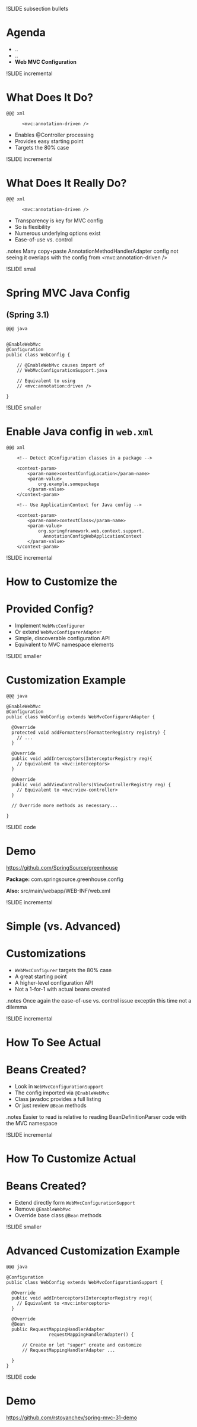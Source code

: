 
!SLIDE subsection bullets
# Agenda

* ..
* ..
* __Web MVC Configuration__

!SLIDE incremental
# What Does It Do?

	@@@ xml

          <mvc:annotation-driven />

* Enables @Controller processing
* Provides easy starting point
* Targets the 80% case

!SLIDE incremental
# What Does It Really Do?

	@@@ xml

          <mvc:annotation-driven />

* Transparency is key for MVC config
* So is flexibility
* Numerous underlying options exist
* Ease-of-use vs. control

.notes Many copy+paste AnnotationMethodHandlerAdapter config not seeing it overlaps with the config from <mvc:annotation-driven />

!SLIDE small
# Spring MVC Java Config
## (Spring 3.1)

	@@@ java


    @EnableWebMvc
    @Configuration
    public class WebConfig {

        // @EnableWebMvc causes import of
        // WebMvcConfigurationSupport.java

        // Equivalent to using
        // <mvc:annotation:driven />

    }

!SLIDE smaller
# Enable Java config in `web.xml`

	@@@ xml

        <!-- Detect @Configuration classes in a package -->

        <context-param>
            <param-name>contextConfigLocation</param-name>
            <param-value>
                org.example.somepackage
            </param-value>
        </context-param>

        <!-- Use ApplicationContext for Java config -->

        <context-param>
            <param-name>contextClass</param-name>
            <param-value>
                org.springframework.web.context.support.
                  AnnotationConfigWebApplicationContext
            </param-value>
        </context-param>

!SLIDE incremental
# How to Customize the
# Provided Config?

* Implement `WebMvcConfigurer`
* Or extend `WebMvcConfigurerAdapter` 
* Simple, discoverable configuration API
* Equivalent to MVC namespace elements

!SLIDE smaller
# Customization Example

	@@@ java

    @EnableWebMvc
    @Configuration
    public class WebConfig extends WebMvcConfigurerAdapter {

      @Override
      protected void addFormatters(FormatterRegistry registry) {
        // ...
      }

      @Override
      public void addInterceptors(InterceptorRegistry reg){
        // Equivalent to <mvc:interceptors>
      }

      @Override
      public void addViewControllers(ViewControllerRegistry reg) {
        // Equivalent to <mvc:view-controller>
      }

      // Override more methods as necessary...

    }

!SLIDE code
# Demo 

https://github.com/SpringSource/greenhouse

__Package:__
com.springsource.greenhouse.config

__Also:__
src/main/webapp/WEB-INF/web.xml

!SLIDE incremental
# Simple (vs. Advanced)
# Customizations

* `WebMvcConfigurer` targets the 80% case
* A great starting point
* A higher-level configuration API
* Not a 1-for-1 with actual beans created

.notes Once again the ease-of-use vs. control issue exceptin this time not a dilemma

!SLIDE incremental
# How To See Actual
# Beans Created?

* Look in `WebMvcConfigurationSupport`
* The config imported via `@EnableWebMvc`
* Class javadoc provides a full listing
* Or just review `@Bean` methods

.notes Easier to read is relative to reading BeanDefinitionParser code with the MVC namespace

!SLIDE incremental
# How To Customize Actual
# Beans Created?

* Extend directly form `WebMvcConfigurationSupport`
* Remove `@EnableWebMvc`
* Override base class `@Bean` methods

!SLIDE smaller
# Advanced Customization Example

	@@@ java

    @Configuration
    public class WebConfig extends WebMvcConfigurationSupport {

      @Override
      public void addInterceptors(InterceptorRegistry reg){
        // Equivalent to <mvc:interceptors>
      }

      @Override
      @Bean
      public RequestMappingHandlerAdapter 
                    requestMappingHandlerAdapter() {

          // Create or let "super" create and customize 
          // RequestMappingHandlerAdapter ...

      }
    }

!SLIDE code
# Demo 

https://github.com/rstoyanchev/spring-mvc-31-demo



